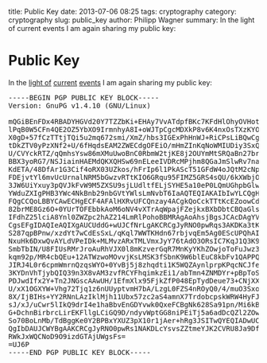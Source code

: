 title: Public Key
date: 2013-07-06 08:25
tags: cryptography
category: cryptography
slug: public_key
author: Philipp Wagner
summary: In the light of current events I am again sharing my public key:

# Public Key #

In the [light of](http://en.wikipedia.org/wiki/Edward_Snowden) [current](http://en.wikipedia.org/wiki/PRISM_(surveillance_program)) [events](http://en.wikipedia.org/wiki/Tempora) I am again sharing my public key:

<pre>
-----BEGIN PGP PUBLIC KEY BLOCK-----
Version: GnuPG v1.4.10 (GNU/Linux)

mQGiBEnFDx4RBADYHGVd20Y7TZZbKi+EHAy7VvATdpfBKc7KFdHlOhyOVHottWjY
lPqB0W5CFn4QE2OZ5YbXO9IrmnhyA8I+oWJTpCgcMDXkP8v6K4nxOsTXzKYOS9dC
X0gD+57fCzTTtjTQi5u2mq672smi/XmZ/hbs3IGExPhHnWJ+RiCPsLiBQwCg2Djl
tDkZTV0yPzXNf2+U/6fHqdsEAM2ZWECdgOFEiO/mHmZInKqNoWMIUDiy3SxQ4uHr
U/CVYckRTZ/qQmhsYsw86mXMuUwoBnC0RbmW2tjKE8j2OUYmMtSRQaBn27brKY9W
BBX3yoRG7/NSJiainHAEMdQKXQHSw69nELeeIVDRcMPjhm8QGaJmSlwRv7natE3e
KdETA/48DfAr1G3Cif4oRX03UZkos/hFrIp6l1PkAScT51GFdW4oJQtM2cNpJ2DO
FDEjvtYl6mvUcUrnalNRM5bGwzvRTtKIO6GRqu95FIMZ5GRS4sQU/6kXWbjOUhEc
3JW6UiYxuy3pQVJkFvW9M5ZXSU9sjLUdltfELjSYHE5a10eP0LQmUGhpbGlwcCBX
YWduZXIgPHB3YWc4NkBnb29nbGVtYWlsLmNvbT6IaAQTEQIAKAIbIwYLCQgHAwIG
FQgCCQoLBBYCAwECHgECF4AFAlHXRvUFCQnzay4ACgkQoCckTTtKcEZoowCdEkSX
82brME8Gz6O+0YUrTOFEbbkAoM6oNV4vXTrAqWpajFZejkxBXbDbtCBQaGlsaXBw
IFdhZ25lciA8Ynl0ZWZpc2hAZ214LmRlPohoBBMRAgAoAhsjBgsJCAcDAgYVCAIJ
CgsEFgIDAQIeAQIXgAUCUddG+wUJCfNrLgAKCRCgJyRNO0pwRqs3AKDKa3tKtpF7
S287qpBPnw/xzdYt7wCdEsSxL/qKql7WWTKHdn67rbjvqEm5Ag0EScUPQhAIAKWN
NxuHk6DxwQvAYLdVPeIDk+MLMvzARxTMLVmxJyY76tAdO3ORsIC7KqJ1Q3K97V0V
SmbTbIN/U8FIUsRMrJroAuRhVJX0l8mKzverGqR7MnKyYKhZOwjoToFuJwz3oFR2
kqm92p/MR4cbQEu+12ATWzwoMOvvjKsLMSK3fSbnK9W6blEuC8kbFv1QAPPQDW8Z
JIRJ4L0r6cpmWmrnQzqsWYO+0YvBj5j8zhqdti1K5WQZAynlprpKPqcNCJfeQC1D
3KYDnVhTjybQIQ39n3X8vAM3zvfRCYFhqimkzEi1/abTmn4ZNMDYr+pBpToSQNe7
PDJwdIfx2Y+Tn2JNGscAAwUH/1EfmXlx95FjkZfP048EpTydDeue73+CNjXX7agA
U/xX1OGXYW+Vhg72Tjq1z6nUUyptvmH7bA/LzgL0FZS4nROyQ0/4/muO3Sxozlyp
8X/IjBIHs+YY2RNnLAzIklMjh11Ubx57zc2aS4amnX7TrdobcpskWRW4HyFJLdb6
sJ/xJ/uCwr5lIkQ9drI4e1haBbvEnGDYvwk0QxeFCBgNk628Sa91pn/Mi6kBcUKw
G+DchnBirbrcLirEKFllgLCiGQ9D/ndyvWptGG8niPEiTj5a6adDcQZl2ZOw+f3L
So70BoLnMb/TdBggKe0Y2BPBxYXUZ3pX10r1jAer+hRg3JSITwQYEQIADwUCScUP
QgIbDAUJCWYBgAAKCRCgJyRNO0pwRs1NAKDLcYsvsZZtmeYJK2CVRU8Ja9DfKQCf
RWkJxWQCNoD9O9izdGTAjUWgsFs=
=UJ6P
-----END PGP PUBLIC KEY BLOCK-----
</pre>
